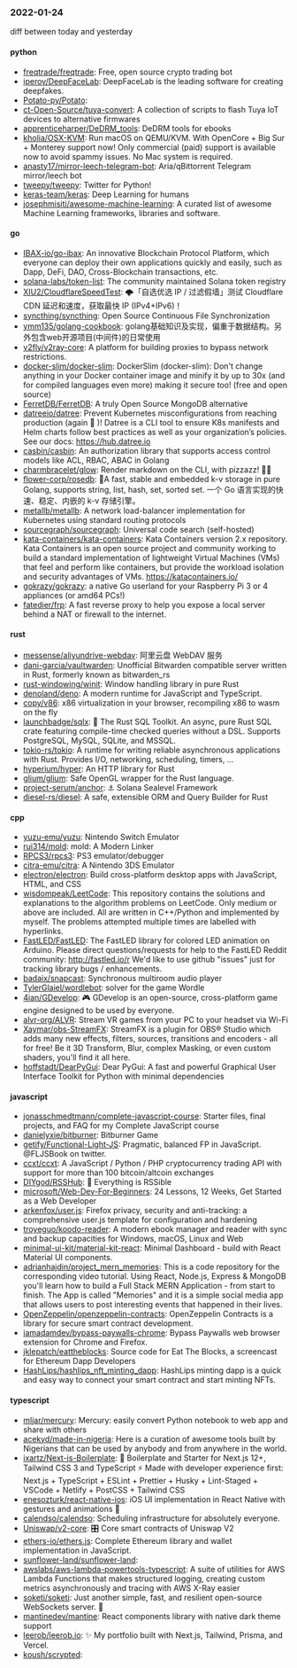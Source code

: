 ### 2022-01-24
diff between today and yesterday

#### python
* [freqtrade/freqtrade](https://github.com/freqtrade/freqtrade): Free, open source crypto trading bot
* [iperov/DeepFaceLab](https://github.com/iperov/DeepFaceLab): DeepFaceLab is the leading software for creating deepfakes.
* [Potato-py/Potato](https://github.com/Potato-py/Potato): 
* [ct-Open-Source/tuya-convert](https://github.com/ct-Open-Source/tuya-convert): A collection of scripts to flash Tuya IoT devices to alternative firmwares
* [apprenticeharper/DeDRM_tools](https://github.com/apprenticeharper/DeDRM_tools): DeDRM tools for ebooks
* [kholia/OSX-KVM](https://github.com/kholia/OSX-KVM): Run macOS on QEMU/KVM. With OpenCore + Big Sur + Monterey support now! Only commercial (paid) support is available now to avoid spammy issues. No Mac system is required.
* [anasty17/mirror-leech-telegram-bot](https://github.com/anasty17/mirror-leech-telegram-bot): Aria/qBittorrent Telegram mirror/leech bot
* [tweepy/tweepy](https://github.com/tweepy/tweepy): Twitter for Python!
* [keras-team/keras](https://github.com/keras-team/keras): Deep Learning for humans
* [josephmisiti/awesome-machine-learning](https://github.com/josephmisiti/awesome-machine-learning): A curated list of awesome Machine Learning frameworks, libraries and software.

#### go
* [IBAX-io/go-ibax](https://github.com/IBAX-io/go-ibax): An innovative Blockchain Protocol Platform, which everyone can deploy their own applications quickly and easily, such as Dapp, DeFi, DAO, Cross-Blockchain transactions, etc.
* [solana-labs/token-list](https://github.com/solana-labs/token-list): The community maintained Solana token registry
* [XIU2/CloudflareSpeedTest](https://github.com/XIU2/CloudflareSpeedTest): 🌩「自选优选 IP / 过滤假墙」测试 Cloudflare CDN 延迟和速度，获取最快 IP (IPv4+IPv6)！
* [syncthing/syncthing](https://github.com/syncthing/syncthing): Open Source Continuous File Synchronization
* [ymm135/golang-cookbook](https://github.com/ymm135/golang-cookbook): golang基础知识及实现，偏重于数据结构。另外包含web开源项目(中间件)的日常使用
* [v2fly/v2ray-core](https://github.com/v2fly/v2ray-core): A platform for building proxies to bypass network restrictions.
* [docker-slim/docker-slim](https://github.com/docker-slim/docker-slim): DockerSlim (docker-slim): Don't change anything in your Docker container image and minify it by up to 30x (and for compiled languages even more) making it secure too! (free and open source)
* [FerretDB/FerretDB](https://github.com/FerretDB/FerretDB): A truly Open Source MongoDB alternative
* [datreeio/datree](https://github.com/datreeio/datree): Prevent Kubernetes misconfigurations from reaching production (again 😤 )! Datree is a CLI tool to ensure K8s manifests and Helm charts follow best practices as well as your organization’s policies. See our docs: https://hub.datree.io
* [casbin/casbin](https://github.com/casbin/casbin): An authorization library that supports access control models like ACL, RBAC, ABAC in Golang
* [charmbracelet/glow](https://github.com/charmbracelet/glow): Render markdown on the CLI, with pizzazz! 💅🏻
* [flower-corp/rosedb](https://github.com/flower-corp/rosedb): 🚀A fast, stable and embedded k-v storage in pure Golang, supports string, list, hash, set, sorted set. 一个 Go 语言实现的快速、稳定、内嵌的 k-v 存储引擎。
* [metallb/metallb](https://github.com/metallb/metallb): A network load-balancer implementation for Kubernetes using standard routing protocols
* [sourcegraph/sourcegraph](https://github.com/sourcegraph/sourcegraph): Universal code search (self-hosted)
* [kata-containers/kata-containers](https://github.com/kata-containers/kata-containers): Kata Containers version 2.x repository. Kata Containers is an open source project and community working to build a standard implementation of lightweight Virtual Machines (VMs) that feel and perform like containers, but provide the workload isolation and security advantages of VMs. https://katacontainers.io/
* [gokrazy/gokrazy](https://github.com/gokrazy/gokrazy): a native Go userland for your Raspberry Pi 3 or 4 appliances (or amd64 PCs!)
* [fatedier/frp](https://github.com/fatedier/frp): A fast reverse proxy to help you expose a local server behind a NAT or firewall to the internet.

#### rust
* [messense/aliyundrive-webdav](https://github.com/messense/aliyundrive-webdav): 阿里云盘 WebDAV 服务
* [dani-garcia/vaultwarden](https://github.com/dani-garcia/vaultwarden): Unofficial Bitwarden compatible server written in Rust, formerly known as bitwarden_rs
* [rust-windowing/winit](https://github.com/rust-windowing/winit): Window handling library in pure Rust
* [denoland/deno](https://github.com/denoland/deno): A modern runtime for JavaScript and TypeScript.
* [copy/v86](https://github.com/copy/v86): x86 virtualization in your browser, recompiling x86 to wasm on the fly
* [launchbadge/sqlx](https://github.com/launchbadge/sqlx): 🧰 The Rust SQL Toolkit. An async, pure Rust SQL crate featuring compile-time checked queries without a DSL. Supports PostgreSQL, MySQL, SQLite, and MSSQL.
* [tokio-rs/tokio](https://github.com/tokio-rs/tokio): A runtime for writing reliable asynchronous applications with Rust. Provides I/O, networking, scheduling, timers, ...
* [hyperium/hyper](https://github.com/hyperium/hyper): An HTTP library for Rust
* [glium/glium](https://github.com/glium/glium): Safe OpenGL wrapper for the Rust language.
* [project-serum/anchor](https://github.com/project-serum/anchor): ⚓ Solana Sealevel Framework
* [diesel-rs/diesel](https://github.com/diesel-rs/diesel): A safe, extensible ORM and Query Builder for Rust

#### cpp
* [yuzu-emu/yuzu](https://github.com/yuzu-emu/yuzu): Nintendo Switch Emulator
* [rui314/mold](https://github.com/rui314/mold): mold: A Modern Linker
* [RPCS3/rpcs3](https://github.com/RPCS3/rpcs3): PS3 emulator/debugger
* [citra-emu/citra](https://github.com/citra-emu/citra): A Nintendo 3DS Emulator
* [electron/electron](https://github.com/electron/electron): Build cross-platform desktop apps with JavaScript, HTML, and CSS
* [wisdompeak/LeetCode](https://github.com/wisdompeak/LeetCode): This repository contains the solutions and explanations to the algorithm problems on LeetCode. Only medium or above are included. All are written in C++/Python and implemented by myself. The problems attempted multiple times are labelled with hyperlinks.
* [FastLED/FastLED](https://github.com/FastLED/FastLED): The FastLED library for colored LED animation on Arduino. Please direct questions/requests for help to the FastLED Reddit community: http://fastled.io/r We'd like to use github "issues" just for tracking library bugs / enhancements.
* [badaix/snapcast](https://github.com/badaix/snapcast): Synchronous multiroom audio player
* [TylerGlaiel/wordlebot](https://github.com/TylerGlaiel/wordlebot): solver for the game Wordle
* [4ian/GDevelop](https://github.com/4ian/GDevelop): 🎮 GDevelop is an open-source, cross-platform game engine designed to be used by everyone.
* [alvr-org/ALVR](https://github.com/alvr-org/ALVR): Stream VR games from your PC to your headset via Wi-Fi
* [Xaymar/obs-StreamFX](https://github.com/Xaymar/obs-StreamFX): StreamFX is a plugin for OBS® Studio which adds many new effects, filters, sources, transitions and encoders - all for free! Be it 3D Transform, Blur, complex Masking, or even custom shaders, you'll find it all here.
* [hoffstadt/DearPyGui](https://github.com/hoffstadt/DearPyGui): Dear PyGui: A fast and powerful Graphical User Interface Toolkit for Python with minimal dependencies

#### javascript
* [jonasschmedtmann/complete-javascript-course](https://github.com/jonasschmedtmann/complete-javascript-course): Starter files, final projects, and FAQ for my Complete JavaScript course
* [danielyxie/bitburner](https://github.com/danielyxie/bitburner): Bitburner Game
* [getify/Functional-Light-JS](https://github.com/getify/Functional-Light-JS): Pragmatic, balanced FP in JavaScript. @FLJSBook on twitter.
* [ccxt/ccxt](https://github.com/ccxt/ccxt): A JavaScript / Python / PHP cryptocurrency trading API with support for more than 100 bitcoin/altcoin exchanges
* [DIYgod/RSSHub](https://github.com/DIYgod/RSSHub): 🍰 Everything is RSSible
* [microsoft/Web-Dev-For-Beginners](https://github.com/microsoft/Web-Dev-For-Beginners): 24 Lessons, 12 Weeks, Get Started as a Web Developer
* [arkenfox/user.js](https://github.com/arkenfox/user.js): Firefox privacy, security and anti-tracking: a comprehensive user.js template for configuration and hardening
* [troyeguo/koodo-reader](https://github.com/troyeguo/koodo-reader): A modern ebook manager and reader with sync and backup capacities for Windows, macOS, Linux and Web
* [minimal-ui-kit/material-kit-react](https://github.com/minimal-ui-kit/material-kit-react): Minimal Dashboard - build with React Material UI components.
* [adrianhajdin/project_mern_memories](https://github.com/adrianhajdin/project_mern_memories): This is a code repository for the corresponding video tutorial. Using React, Node.js, Express & MongoDB you'll learn how to build a Full Stack MERN Application - from start to finish. The App is called "Memories" and it is a simple social media app that allows users to post interesting events that happened in their lives.
* [OpenZeppelin/openzeppelin-contracts](https://github.com/OpenZeppelin/openzeppelin-contracts): OpenZeppelin Contracts is a library for secure smart contract development.
* [iamadamdev/bypass-paywalls-chrome](https://github.com/iamadamdev/bypass-paywalls-chrome): Bypass Paywalls web browser extension for Chrome and Firefox.
* [jklepatch/eattheblocks](https://github.com/jklepatch/eattheblocks): Source code for Eat The Blocks, a screencast for Ethereum Dapp Developers
* [HashLips/hashlips_nft_minting_dapp](https://github.com/HashLips/hashlips_nft_minting_dapp): HashLips minting dapp is a quick and easy way to connect your smart contract and start minting NFTs.

#### typescript
* [mljar/mercury](https://github.com/mljar/mercury): Mercury: easily convert Python notebook to web app and share with others
* [acekyd/made-in-nigeria](https://github.com/acekyd/made-in-nigeria): Here is a curation of awesome tools built by Nigerians that can be used by anybody and from anywhere in the world.
* [ixartz/Next-js-Boilerplate](https://github.com/ixartz/Next-js-Boilerplate): 🚀 Boilerplate and Starter for Next.js 12+, Tailwind CSS 3 and TypeScript ⚡️ Made with developer experience first: Next.js + TypeScript + ESLint + Prettier + Husky + Lint-Staged + VSCode + Netlify + PostCSS + Tailwind CSS
* [enesozturk/react-native-ios](https://github.com/enesozturk/react-native-ios): iOS UI implementation in React Native with gestures and animations 🍏
* [calendso/calendso](https://github.com/calendso/calendso): Scheduling infrastructure for absolutely everyone.
* [Uniswap/v2-core](https://github.com/Uniswap/v2-core): 🎛 Core smart contracts of Uniswap V2
* [ethers-io/ethers.js](https://github.com/ethers-io/ethers.js): Complete Ethereum library and wallet implementation in JavaScript.
* [sunflower-land/sunflower-land](https://github.com/sunflower-land/sunflower-land): 
* [awslabs/aws-lambda-powertools-typescript](https://github.com/awslabs/aws-lambda-powertools-typescript): A suite of utilities for AWS Lambda Functions that makes structured logging, creating custom metrics asynchronously and tracing with AWS X-Ray easier
* [soketi/soketi](https://github.com/soketi/soketi): Just another simple, fast, and resilient open-source WebSockets server. 📣
* [mantinedev/mantine](https://github.com/mantinedev/mantine): React components library with native dark theme support
* [leerob/leerob.io](https://github.com/leerob/leerob.io): ✨ My portfolio built with Next.js, Tailwind, Prisma, and Vercel.
* [koush/scrypted](https://github.com/koush/scrypted): 
